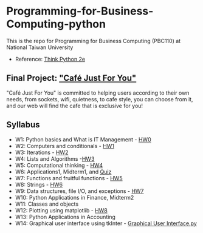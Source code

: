 # Programming-for-Business-Computing-python
This is the repo for Programming for Business Computing (PBC110) at National Taiwan University

- Reference: [Think Python 2e](https://greenteapress.com/wp/think-python-2e/)

## Final Project: ["Café Just For You"](https://github.com/anniechen0506/Programming-for-Business-Computing-Python-2021-Fall/tree/main/Final%20Project_Find%20your%20own%20Cafe)
"Café Just For You" is committed to helping users according to their own needs, from sockets, wifi, quietness, to cafe style, you can choose from it, and our web will find the cafe that is exclusive for you!

## Syllabus
- W1: Python basics and What is IT Management - [HW0](https://github.com/anniechen0506/Programming-for-Business-Computing-python/blob/a09d03da659cf9b82182344987b6ca6fedc6abbe/HW0)
- W2: Computers and conditionals - [HW1](https://github.com/anniechen0506/Programming-for-Business-Computing-Python-2021-Fall/blob/main/HW1)
- W3: Iterations - [HW2](https://github.com/anniechen0506/Programming-for-Business-Computing-Python-2021-Fall/blob/main/HW2)
- W4: Lists and Algorithms -[HW3](https://github.com/anniechen0506/Programming-for-Business-Computing-Python-2021-Fall/blob/main/HW3)
- W5: Computational thinking - [HW4](https://github.com/anniechen0506/Programming-for-Business-Computing-Python-2021-Fall/blob/main/HW4)
- W6: Applications1, Midterm1, and [Quiz](https://github.com/anniechen0506/Programming-for-Business-Computing-Python-2021-Fall/blob/main/Quiz)
- W7: Functions and fruitful functions - [HW5](https://github.com/anniechen0506/Programming-for-Business-Computing-Python-2021-Fall/blob/main/HW5)
- W8: Strings - [HW6](https://github.com/anniechen0506/Programming-for-Business-Computing-Python-2021-Fall/blob/main/HW6)
- W9: Data structures, file I/O, and exceptions - [HW7](https://github.com/anniechen0506/Programming-for-Business-Computing-Python-2021-Fall/blob/main/HW7)
- W10: Python Applications in Finance, Midterm2
- W11: Classes and objects
- W12: Plotting using matplotlib - [HW8](https://github.com/anniechen0506/Programming-for-Business-Computing-Python-2021-Fall/blob/main/HW8)
- W13: Python Applications in Accounting
- W14: Graphical user interface using tkInter - [Graphical User Interface.py](https://github.com/anniechen0506/Programming-for-Business-Computing-Python-2021-Fall/blob/main/Final%20Project_Cafe%20Just%20For%20You/Graphical_User_Interface.py)
